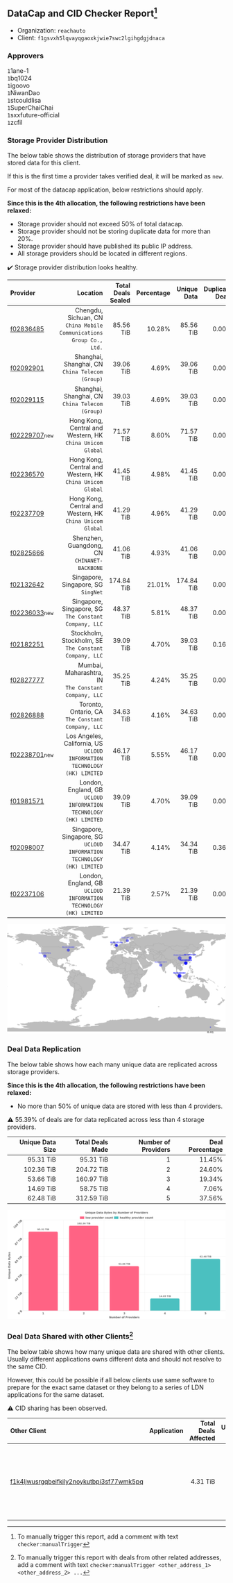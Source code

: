 ## DataCap and CID Checker Report[^1]
 - Organization: `reachauto`
 - Client: `f1gsvxh5lqvayqgaoxkjwie7swc2lgihgdgjdnaca`
### Approvers
`1`1ane-1<br/>`1`bq1024<br/>`1`igoovo<br/>`1`NiwanDao<br/>`1`stcouldlisa<br/>`1`SuperChaiChai<br/>`1`sxxfuture-official<br/>`1`zcfil


### Storage Provider Distribution
The below table shows the distribution of storage providers that have stored data for this client.

If this is the first time a provider takes verified deal, it will be marked as `new`.

For most of the datacap application, below restrictions should apply.

**Since this is the 4th allocation, the following restrictions have been relaxed:**
 - Storage provider should not exceed 50% of total datacap.
 - Storage provider should not be storing duplicate data for more than 20%.
 - Storage provider should have published its public IP address.
 - All storage providers should be located in different regions.

✔️ Storage provider distribution looks healthy.

| Provider                                                    |                                                                     Location | Total Deals Sealed | Percentage | Unique Data | Duplicate Deals |
| :---------------------------------------------------------- | ---------------------------------------------------------------------------: | -----------------: | ---------: | ----------: | --------------: |
| [f02836485](https://filfox.info/en/address/f02836485)       |       Chengdu, Sichuan, CN<br/>`China Mobile Communications Group Co., Ltd.` |          85.56 TiB |     10.28% |   85.56 TiB |           0.00% |
| [f02092901](https://filfox.info/en/address/f02092901)       |                           Shanghai, Shanghai, CN<br/>`China Telecom (Group)` |          39.06 TiB |      4.69% |   39.06 TiB |           0.00% |
| [f02029115](https://filfox.info/en/address/f02029115)       |                           Shanghai, Shanghai, CN<br/>`China Telecom (Group)` |          39.03 TiB |      4.69% |   39.03 TiB |           0.00% |
| [f02229707](https://filfox.info/en/address/f02229707)`new`  |                 Hong Kong, Central and Western, HK<br/>`China Unicom Global` |          71.57 TiB |      8.60% |   71.57 TiB |           0.00% |
| [f02236570](https://filfox.info/en/address/f02236570)       |                 Hong Kong, Central and Western, HK<br/>`China Unicom Global` |          41.45 TiB |      4.98% |   41.45 TiB |           0.00% |
| [f02237709](https://filfox.info/en/address/f02237709)       |                 Hong Kong, Central and Western, HK<br/>`China Unicom Global` |          41.29 TiB |      4.96% |   41.29 TiB |           0.00% |
| [f02825666](https://filfox.info/en/address/f02825666)       |                              Shenzhen, Guangdong, CN<br/>`CHINANET-BACKBONE` |          41.06 TiB |      4.93% |   41.06 TiB |           0.00% |
| [f02132642](https://filfox.info/en/address/f02132642)       |                                       Singapore, Singapore, SG<br/>`SingNet` |         174.84 TiB |     21.01% |  174.84 TiB |           0.00% |
| [f02236033](https://filfox.info/en/address/f02236033)`new`  |                     Singapore, Singapore, SG<br/>`The Constant Company, LLC` |          48.37 TiB |      5.81% |   48.37 TiB |           0.00% |
| [f02182251](https://filfox.info/en/address/f02182251)       |                     Stockholm, Stockholm, SE<br/>`The Constant Company, LLC` |          39.09 TiB |      4.70% |   39.03 TiB |           0.16% |
| [f02827777](https://filfox.info/en/address/f02827777)       |                      Mumbai, Maharashtra, IN<br/>`The Constant Company, LLC` |          35.25 TiB |      4.24% |   35.25 TiB |           0.00% |
| [f02826888](https://filfox.info/en/address/f02826888)       |                         Toronto, Ontario, CA<br/>`The Constant Company, LLC` |          34.63 TiB |      4.16% |   34.63 TiB |           0.00% |
| [f02238701](https://filfox.info/en/address/f02238701)`new`  | Los Angeles, California, US<br/>`UCLOUD INFORMATION TECHNOLOGY (HK) LIMITED` |          46.17 TiB |      5.55% |   46.17 TiB |           0.00% |
| [f01981571](https://filfox.info/en/address/f01981571)       |         London, England, GB<br/>`UCLOUD INFORMATION TECHNOLOGY (HK) LIMITED` |          39.09 TiB |      4.70% |   39.09 TiB |           0.00% |
| [f02098007](https://filfox.info/en/address/f02098007)       |    Singapore, Singapore, SG<br/>`UCLOUD INFORMATION TECHNOLOGY (HK) LIMITED` |          34.47 TiB |      4.14% |   34.34 TiB |           0.36% |
| [f02237106](https://filfox.info/en/address/f02237106)       |         London, England, GB<br/>`UCLOUD INFORMATION TECHNOLOGY (HK) LIMITED` |          21.39 TiB |      2.57% |   21.39 TiB |           0.00% |

<img src="https://raw.githubusercontent.com/data-preservation-programs/filplus-checker-assets/main/filecoin-project/filecoin-plus-large-datasets/issues/1890/1701267729020.png"/>

### Deal Data Replication
The below table shows how each many unique data are replicated across storage providers.


**Since this is the 4th allocation, the following restrictions have been relaxed:**
- No more than 50% of unique data are stored with less than 4 providers.

⚠️ 55.39% of deals are for data replicated across less than 4 storage providers.

| Unique Data Size | Total Deals Made | Number of Providers | Deal Percentage |
| ---------------: | ---------------: | ------------------: | --------------: |
|        95.31 TiB |        95.31 TiB |                   1 |          11.45% |
|       102.36 TiB |       204.72 TiB |                   2 |          24.60% |
|        53.66 TiB |       160.97 TiB |                   3 |          19.34% |
|        14.69 TiB |        58.75 TiB |                   4 |           7.06% |
|        62.48 TiB |       312.59 TiB |                   5 |          37.56% |

<img src="https://raw.githubusercontent.com/data-preservation-programs/filplus-checker-assets/main/filecoin-project/filecoin-plus-large-datasets/issues/1890/1701267729854.png"/>

### Deal Data Shared with other Clients[^3]
The below table shows how many unique data are shared with other clients.
Usually different applications owns different data and should not resolve to the same CID.

However, this could be possible if all below clients use same software to prepare for the exact same dataset or they belong to a series of LDN applications for the same dataset.

⚠️ CID sharing has been observed.

| Other Client                                                                                                          | Application                                                                      | Total Deals Affected | Unique CIDs | Approvers                                                                                                                                              |
| :-------------------------------------------------------------------------------------------------------------------- | :------------------------------------------------------------------------------- | -------------------: | ----------: | :----------------------------------------------------------------------------------------------------------------------------------------------------- |
| [f1k4ljwusrgqbeifkily2noykutbpi3sf77wmk5pq](https://filfox.info/en/address/f1k4ljwusrgqbeifkily2noykutbpi3sf77wmk5pq) | [](https://github.com/filecoin-project/filecoin-plus-large-datasets/issues/1201) |             4.31 TiB |          46 | `1`1ane-1<br/>`1`Fatman13<br/>`1`Joss-Hua<br/>`1`kernelogic<br/>`1`mikezli<br/>`1`Normalnoise<br/>`1`stcouldlisa<br/>`1`Tom-OriginStorage<br/>`2`zcfil |

[^1]: To manually trigger this report, add a comment with text `checker:manualTrigger`

[^2]: Deals from those addresses are combined into this report as they are specified with `checker:manualTrigger`

[^3]: To manually trigger this report with deals from other related addresses, add a comment with text `checker:manualTrigger <other_address_1> <other_address_2> ...`
